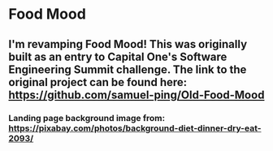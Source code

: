 # Food Mood

## I'm revamping Food Mood! This was originally built as an entry to Capital One's Software Engineering Summit challenge. The link to the original project can be found here: https://github.com/samuel-ping/Old-Food-Mood

### Landing page background image from: https://pixabay.com/photos/background-diet-dinner-dry-eat-2093/
